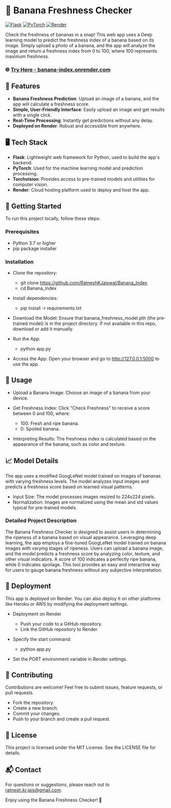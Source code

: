 # 🍌 Banana Freshness Checker

[![Flask](https://img.shields.io/badge/Built%20With-Flask-blue.svg)](https://flask.palletsprojects.com/) 
[![PyTorch](https://img.shields.io/badge/Built%20With-PyTorch-orange.svg)](https://pytorch.org/)
[![Render](https://img.shields.io/badge/Deployed%20On-Render-green.svg)](https://render.com/)

Check the freshness of bananas in a snap! This web app uses a Deep learning model to predict the freshness index of a banana based on its image. Simply upload a photo of a banana, and the app will analyze the image and return a freshness index from 0 to 100, where 100 represents maximum freshness.

### 🌐 [Try Here - banana-index.onrender.com](https://banana-index.onrender.com/)

## 📸 Features

- **Banana Freshness Prediction**: Upload an image of a banana, and the app will calculate a freshness score.
- **Simple, User-Friendly Interface**: Easily upload an image and get results with a single click.
- **Real-Time Processing**: Instantly get predictions without any delay.
- **Deployed on Render**: Robust and accessible from anywhere.

## 🖥️ Tech Stack

- **Flask**: Lightweight web framework for Python, used to build the app's backend.
- **PyTorch**: Used for the machine learning model and prediction processing.
- **Torchvision**: Provides access to pre-trained models and utilities for computer vision.
- **Render**: Cloud hosting platform used to deploy and host the app.


## 🚀 Getting Started

To run this project locally, follow these steps:

### Prerequisites

- Python 3.7 or higher
- pip package installer
  
### Installation

- Clone the repository:

  - git clone https://github.com/RatneshKJaiswal/Banana_Index
  - cd Banana_Index

- Install dependencies:

  - pip install -r requirements.txt

- Download the Model: Ensure that banana_freshness_model.pth (the pre-trained model) is in the project directory. If not available in this repo, download or add it manually.

- Run the App:

  - python app.py
  
- Access the App: Open your browser and go to http://127.0.0.1:5000 to use the app.

## 🌈 Usage

- Upload a Banana Image: Choose an image of a banana from your device.

- Get Freshness Index: Click "Check Freshness" to receive a score between 0 and 100, where:

  - 100: Fresh and ripe banana.
  - 0: Spoiled banana.
  
- Interpreting Results: The freshness index is calculated based on the appearance of the banana, such as color and texture.

## 📈 Model Details

The app uses a modified GoogLeNet model trained on images of bananas with varying freshness levels. The model analyzes input images and predicts a freshness score based on learned visual patterns.

- Input Size: The model processes images resized to 224x224 pixels.
- Normalization: Images are normalized using the mean and std values typical for pre-trained models.
  
### Detailed Project Description
The Banana Freshness Checker is designed to assist users in determining the ripeness of a banana based on visual appearance. Leveraging deep learning, the app employs a fine-tuned GoogLeNet model trained on banana images with varying stages of ripeness. Users can upload a banana image, and the model predicts a freshness score by analyzing color, texture, and other visual indicators. A score of 100 indicates a perfectly ripe banana, while 0 indicates spoilage. This tool provides an easy and interactive way for users to gauge banana freshness without any subjective interpretation.

## 🔧 Deployment
This app is deployed on Render. You can also deploy it on other platforms like Heroku or AWS by modifying the deployment settings.

- Deployment on Render

  - Push your code to a GitHub repository.
  - Link the GitHub repository to Render.

- Specify the start command:

  - python app.py

- Set the PORT environment variable in Render settings.

## 🤝 Contributing

Contributions are welcome! Feel free to submit issues, feature requests, or pull requests.

- Fork the repository.
- Create a new branch.
- Commit your changes.
- Push to your branch and create a pull request.

## 📄 License

This project is licensed under the MIT License. See the LICENSE file for details.

## 📬 Contact

For questions or suggestions, please reach out to ratnesh.kr.jais@gmail.com.

Enjoy using the Banana Freshness Checker! 🍌
